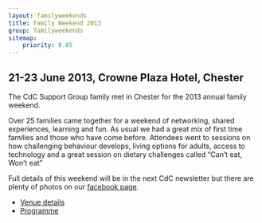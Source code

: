 ```yaml
---
layout: familyweekends
title: Family Weekend 2013
group: familyweekends
sitemap:
    priority: 0.85
---
```


## 21-23 June 2013, Crowne Plaza Hotel, Chester

The CdC Support Group family met in Chester for the 2013 annual family weekend.

Over 25 families came together for a weekend of networking, shared experiences, learning and fun. As usual we had a great mix of first time families and those who have come before. Attendees went to sessions on how challenging behaviour develops, living options for adults, access to technology and a great session on dietary challenges called “Can’t eat, Won’t eat”

Full details of this weekend will be in the next CdC newsletter but there are plenty of photos on our [facebook page](https://www.facebook.com/groups/cdcssguk/).

* [Venue details](venue.html)
* [Programme](programme.html)